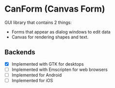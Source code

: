# CanForm (Canvas Form)

GUI library that contains 2 things:
- Forms that appear as dialog windows to edit data
- Canvas for rendering shapes and text.

## Backends
- [x] Implemented with GTK for desktops
- [ ] Implemented with Emscripten for web browsers
- [ ] Implemented for Android
- [ ] Implemented for iOS
